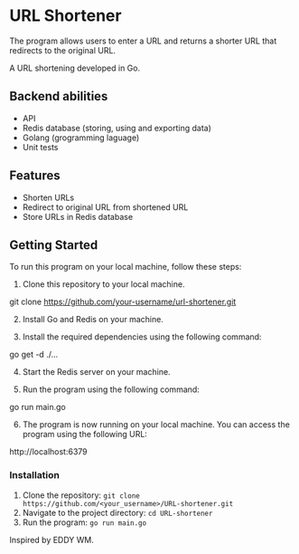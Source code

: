 # URL Shortener

The program allows users to enter a URL and returns a shorter URL that redirects to the original URL.

A URL shortening developed in Go.

## Backend abilities

- API 
- Redis database (storing, using and exporting data)
- Golang (grogramming laguage)
- Unit tests

## Features

- Shorten URLs
- Redirect to original URL from shortened URL
- Store URLs in Redis database

## Getting Started

To run this program on your local machine, follow these steps:

1. Clone this repository to your local machine.



git clone https://github.com/your-username/url-shortener.git



2. Install Go and Redis on your machine.


3. Install the required dependencies using the following command:

go get -d ./...


4. Start the Redis server on your machine.

5. Run the program using the following command:

go run main.go

6. The program is now running on your local machine. 
You can access the program using the following URL:

http://localhost:6379


### Installation

1. Clone the repository: `git clone https://github.com/<your_username>/URL-shortener.git`
2. Navigate to the project directory: `cd URL-shortener`
3. Run the program: `go run main.go`


Inspired by EDDY WM.
